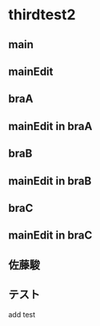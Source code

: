# thirdtest2

## main

## mainEdit

## braA

## mainEdit in braA

## braB

## mainEdit in braB

## braC

## mainEdit in braC

## 佐藤駿

## テスト
add test
